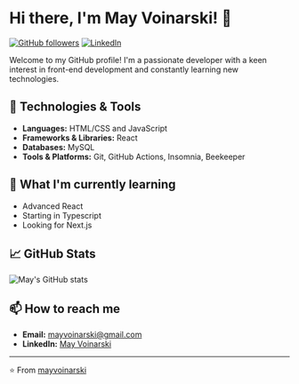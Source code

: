 # Hi there, I'm May Voinarski! 👋

[![GitHub followers](https://img.shields.io/github/followers/mayvoinarski?label=Follow&style=social)](https://github.com/mayvoinarski)
[![LinkedIn](https://img.shields.io/badge/LinkedIn-Connect-blue)](https://www.linkedin.com/in/mayvoinarski/)

Welcome to my GitHub profile! I'm a passionate developer with a keen interest in front-end development and constantly learning new technologies.

## 🔧 Technologies & Tools

- **Languages:** HTML/CSS and JavaScript
- **Frameworks & Libraries:** React
- **Databases:** MySQL
- **Tools & Platforms:**  Git, GitHub Actions, Insomnia, Beekeeper


## 🌱 What I'm currently learning

- Advanced React
- Starting in Typescript
- Looking for Next.js 

## 📈 GitHub Stats

![May's GitHub stats](https://github-readme-stats.vercel.app/api?username=mayvoinarski&show_icons=true&theme=radical)

## 📫 How to reach me

- **Email:** [mayvoinarski@gmail.com](mailto:mayvoinarski@gmail.com)
- **LinkedIn:** [May Voinarski](https://www.linkedin.com/in/mayvoinarski/)


---

⭐️ From [mayvoinarski](https://github.com/mayvoinarski)
